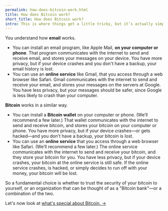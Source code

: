 ```yaml
---
permalink: how-does-bitcoin-work.html
title: How does Bitcoin work?
short_title: How does Bitcoin work?
intro: This is where things get a little tricky, but it’s actually simpler than it seems at first.
---
```


You understand how **email** works. 

- You can install an email program, like Apple Mail, **on your computer or phone**. That program communicates with the internet to send and receive email, and stores your messages on your device. You have more privacy, but if your device crashes and you don't have a backup, your email history is lost.
- You can use an **online service** like Gmail, that you access through a web browser like Safari. Gmail communicates with the internet to send and receive your email, and stores your messages on the servers at Google. You have less privacy, but your messages should be safer, since Google is less likely to crash than your computer.

**Bitcoin** works in a similar way.

- You can install a **Bitcoin wallet** on your computer or phone. (We’ll recommend a few later.) That wallet communicates with the internet to send and receive bitcoin, and stores your bitcoin on your computer or phone. You have more privacy, but if your device crashes—or gets hacked—and you don't have a backup, your bitcoin is lost.
- You can use an **online service** that you access through a web browser like Safari. (We’ll recommend a few later.) The online service communicates with the internet to send and receive your bitcoin, and they store your bitcoin for you. You have less privacy, but if your device crashes, your bitcoin at the online service is still safe. If the online service crashes, is hacked, or simply decides to run off with your money, your bitcoin will be lost.

So a fundamental choice is whether to trust the security of your bitcoin to yourself, or an organization that can be thought of as a "Bitcoin bank"—or a combination of the two.

Let's now look at [what's special about Bitcoin. →](/what-is-special-about-bitcoin.html)